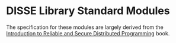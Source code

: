 # DISSE Library Standard Modules

The specification for these modules are largely derived from the [Introduction to Reliable and Secure Distributed Programming](https://dl.acm.org/doi/10.5555/1972495) book.